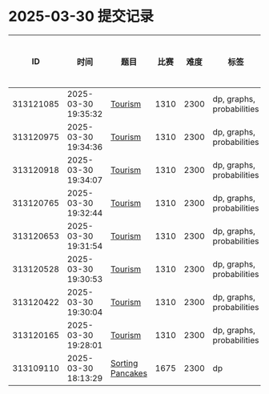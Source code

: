 # 2025-03-30 提交记录

 | ID | 时间 | 题目 | 比赛 | 难度 | 标签 | 结果 | 测试用例 | 运行时间 | 内存消耗 |
 |----|------|-----|-----|------|-----|------|---------|--------|----------|
 | 313121085 | 2025-03-30  19:35:32 | [Tourism](https://codeforces.com/problemset/problem/1310/D) | 1310 | 2300 | dp, graphs, probabilities | OK | 134 | 1374ms | 0KB |
 | 313120975 | 2025-03-30  19:34:36 | [Tourism](https://codeforces.com/problemset/problem/1310/D) | 1310 | 2300 | dp, graphs, probabilities | WRONG_ANSWER | 132 | 1468ms | 100KB |
 | 313120918 | 2025-03-30  19:34:07 | [Tourism](https://codeforces.com/problemset/problem/1310/D) | 1310 | 2300 | dp, graphs, probabilities | WRONG_ANSWER | 132 | 734ms | 100KB |
 | 313120765 | 2025-03-30  19:32:44 | [Tourism](https://codeforces.com/problemset/problem/1310/D) | 1310 | 2300 | dp, graphs, probabilities | WRONG_ANSWER | 132 | 343ms | 100KB |
 | 313120653 | 2025-03-30  19:31:54 | [Tourism](https://codeforces.com/problemset/problem/1310/D) | 1310 | 2300 | dp, graphs, probabilities | OK | 134 | 999ms | 500KB |
 | 313120528 | 2025-03-30  19:30:53 | [Tourism](https://codeforces.com/problemset/problem/1310/D) | 1310 | 2300 | dp, graphs, probabilities | WRONG_ANSWER | 132 | 468ms | 100KB |
 | 313120422 | 2025-03-30  19:30:04 | [Tourism](https://codeforces.com/problemset/problem/1310/D) | 1310 | 2300 | dp, graphs, probabilities | WRONG_ANSWER | 132 | 390ms | 100KB |
 | 313120165 | 2025-03-30  19:28:01 | [Tourism](https://codeforces.com/problemset/problem/1310/D) | 1310 | 2300 | dp, graphs, probabilities | WRONG_ANSWER | 132 | 421ms | 100KB |
 | 313109110 | 2025-03-30  18:13:29 | [Sorting Pancakes](https://codeforces.com/problemset/problem/1675/G) | 1675 | 2300 | dp | OK | 58 | 124ms | 65000KB |
